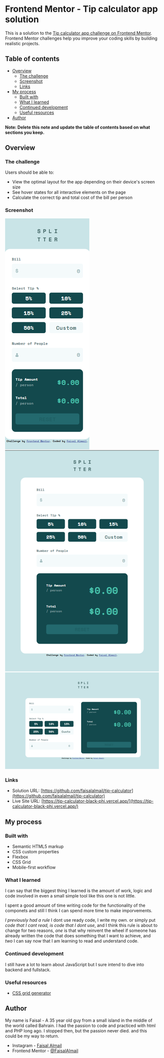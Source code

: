 # Frontend Mentor - Tip calculator app solution

This is a solution to the [Tip calculator app challenge on Frontend Mentor](https://www.frontendmentor.io/challenges/tip-calculator-app-ugJNGbJUX). Frontend Mentor challenges help you improve your coding skills by building realistic projects.

## Table of contents

- [Overview](#overview)
  - [The challenge](#the-challenge)
  - [Screenshot](#screenshot)
  - [Links](#links)
- [My process](#my-process)
  - [Built with](#built-with)
  - [What I learned](#what-i-learned)
  - [Continued development](#continued-development)
  - [Useful resources](#useful-resources)
- [Author](#author)

**Note: Delete this note and update the table of contents based on what sections you keep.**

## Overview

### The challenge

Users should be able to:

- View the optimal layout for the app depending on their device's screen size
- See hover states for all interactive elements on the page
- Calculate the correct tip and total cost of the bill per person

### Screenshot

![mobile](screenshots/mobile.png)
![tablet](screenshots/tablet.png)
![desktop](screenshots/desktop.png)

### Links

- Solution URL: [https://github.com/faisalalmail/tip-calculator](https://github.com/faisalalmail/tip-calculator)
- Live Site URL: [https://tip-calculator-black-phi.vercel.app/](https://tip-calculator-black-phi.vercel.app/)

## My process

### Built with

- Semantic HTML5 markup
- CSS custom properties
- Flexbox
- CSS Grid
- Mobile-first workflow

### What I learned

I can say that the biggest thing I learned is the amount of work, logic and code involved in even a small simple tool like this one is not little.

I spent a good amount of time writing code for the functionality of the componets and still I think I can spend more time to make imporvements.

*I previously had a rule* I dont use ready code, I write my own. or simply put *code that I cant read, is code that I dont use*, and I think this rule is about to change for two reasons, *one* is that why reinvent the wheel if someone has already written the code that does something that I want to achieve, and *two* I can say now that I am learning to read and understand code.

### Continued development

I still have a lot to learn about JavaScript but I sure intend to dive into backend and fullstack.

### Useful resources

- [CSS grid generator](https://cssgrid-generator.netlify.app/) 

## Author

My name is Faisal - A 35 year old guy from a small island in the middle of the world called Bahrain. I had the passion to code and practiced with html and PHP long ago. I stopped then, but the passion never died. and this could be my way to return.

- Instagram - [Faisal Almail](https://www.instagram.com/faisal.almail)
- Frontend Mentor - [@FaisalAlmail](https://www.frontendmentor.io/profile/faisalalmail)
